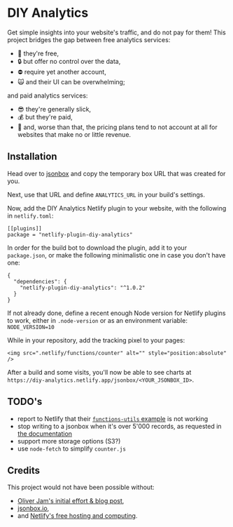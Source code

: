 # DIY Analytics

Get simple insights into your website's traffic, and do not pay for them! This 
project bridges the gap between free analytics services:

- :raised_hands: they're free,
- :lock: but offer no control over the data,
- :no_entry: require yet another account,
- :scream_cat: and their UI can be overwhelming;

and paid analytics services:

- :sunglasses: they're generally slick,
- :moneybag: but they're paid,
- :money_with_wings: and, worse than that, the pricing plans tend to not 
account at all for websites that make no or little revenue.

## Installation

Head over to [jsonbox][jsonbox] and copy the temporary box URL that was created 
for you.

Next, use that URL and define `ANALYTICS_URL` in your build's settings.

Now, add the DIY Analytics Netlify plugin to your website, with the following 
in `netlify.toml`:

    [[plugins]]
    package = "netlify-plugin-diy-analytics"

In order for the build bot to download the plugin, add it to your 
`package.json`, or make the following minimalistic one in case you don't have 
one:

    {
      "dependencies": {
        "netlify-plugin-diy-analytics": "^1.0.2"
      }
    }

If not already done, define a recent enough Node version for Netlify plugins to 
work, either in `.node-version` or as an environment variable: 
`NODE_VERSION=10`

While in your repository, add the tracking pixel to your pages:

    <img src=".netlify/functions/counter" alt="" style="position:absolute" />

After a build and some visits, you'll now be able to see charts at 
`https://diy-analytics.netlify.app/jsonbox/<YOUR_JSONBOX_ID>`.

## TODO's

- report to Netlify that their [`functions-utils` example][netlify-example] is 
not working
- stop writing to a jsonbox when it's over 5'000 records, as requested in [the 
documentation][jsonbox-doc]
- support more storage options (S3?)
- use `node-fetch` to simplify `counter.js`

## Credits

This project would not have been possible without:

- [Oliver Jam's initial effort & blog post][blog-post],
- [jsonbox.io][jsonbox],
- and [Netlify's free hosting and computing][netlify].

[jsonbox]:https://jsonbox.io/
[blog-post]:https://oliverjam.es/blog/diy-analytics-netlify-functions/
[netlify]:https://www.netlify.com/
[netlify-example]:https://github.com/netlify/build/tree/master/packages/functions-utils
[jsonbox-doc]:https://github.com/vasanthv/jsonbox#readme
